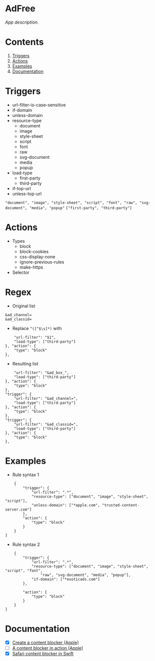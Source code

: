 # AdFree
_App description._


# Contents
1. [Triggers](#Triggers)
1. [Actions](#Actions)
1. [Examples](#Examples)
1. [Documentation](#Documentation)


# Triggers
* url-filter-is-case-sensitive
* if-domain
* unless-domain
* resource-type
    * document 
    * image
    * style-sheet
    * script
    * font
    * raw
    * svg-document
    * media
    * popup
* load-type
    * first-party
    * third-party
* if-top-url
* unless-top-url 
    
`"document", "image", "style-sheet", "script", "font", "raw", "svg-document", "media", "popup"`
`["first-party", "third-party"]`


# Actions 
* Types 
    * block
    * block-cookies
    * css-display-none
    * ignore-previous-rules
    * make-https
* Selector


# Regex 
* Original list 
```&ad_box_
&ad_channel=
&ad_classid=
```
* Replace `^([^$\s]*)` with
```"trigger": {
	"url-filter": "$1",
	"load-type": ["third-party"]
}, "action": {
	"type": "block"
},
```
* Resulting list 
```"trigger": {
    "url-filter": "&ad_box_",
    "load-type": ["third-party"]
}, "action": {
    "type": "block"
},
"trigger": {
    "url-filter": "&ad_channel=",
    "load-type": ["third-party"]
}, "action": {
    "type": "block"
},
"trigger": {
    "url-filter": "&ad_classid=",
    "load-type": ["third-party"]
}, "action": {
    "type": "block"
},
```

# Examples
* Rule syntax 1
```[
    {
        "trigger": {
            "url-filter": ".*",
            "resource-type": ["document", "image", "style-sheet", "script"],
            "unless-domain": ["*apple.com", "trusted-content-server.com"]
        },
        "action": {
            "type": "block"
        }
    }
]
```
* Rule syntax 2 
```[
    {
        "trigger": {
            "url-filter": ".*",
            "resource-type": ["document", "image", "style-sheet", "script", "font",
                "raw", "svg-document", "media", "popup"],
            "if-domain": ["*exoticads.com"]
        },

        "action": {
            "type": "block"
        }
    }
]
```


# Documentation
* [x] [Create a content blocker (Apple)](https://www.google.com/search?client=safari&rls=en&q=create+a+content+blocker+safari&ie=UTF-8&oe=UTF-8)
* [ ] [A content blocker in action (Apple)](https://developer.apple.com/library/archive/documentation/General/Conceptual/ExtensibilityPG/ContentBlocker.html)
* [x] [Safari content blocker in Swift](https://www.ios-blog.com/tutorials/swift/create-a-safari-content-blocker/)
